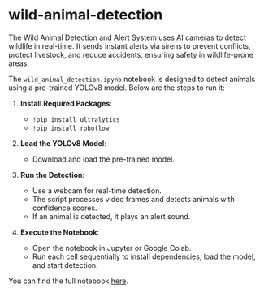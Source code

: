 # wild-animal-detection
The Wild Animal Detection and Alert System uses AI cameras to detect wildlife in real-time. It sends instant alerts via sirens to prevent conflicts, protect livestock, and reduce accidents, ensuring safety in wildlife-prone areas.

The `wild_animal_detection.ipynb` notebook is designed to detect animals using a pre-trained YOLOv8 model. Below are the steps to run it:

1. **Install Required Packages**:
   - `!pip install ultralytics`
   - `!pip install roboflow`

2. **Load the YOLOv8 Model**:
   - Download and load the pre-trained model.

3. **Run the Detection**:
   - Use a webcam for real-time detection.
   - The script processes video frames and detects animals with confidence scores.
   - If an animal is detected, it plays an alert sound.

4. **Execute the Notebook**:
   - Open the notebook in Jupyter or Google Colab.
   - Run each cell sequentially to install dependencies, load the model, and start detection.

You can find the full notebook [here](https://github.com/Thrishok/wild-animal-detection/blob/65f7125e2619be3baaa3bbcb571c2d9eac45b56a/wild_animal_detection.ipynb).
